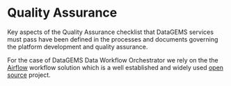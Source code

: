 # Quality Assurance

Key aspects of the Quality Assurance checklist that DataGEMS services must pass have been defined in the processes and documents governing the platform development and quality assurance. 

For the case of DataGEMS Data Workflow Orchestrator we rely on the the [Airflow](https://airflow.apache.org/) workflow solution which is a well established and widely used [open source](https://github.com/apache/airflow) project.
